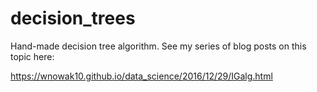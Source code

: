 # decision_trees

Hand-made decision tree algorithm. See my series of blog posts on this topic here:

https://wnowak10.github.io/data_science/2016/12/29/IGalg.html